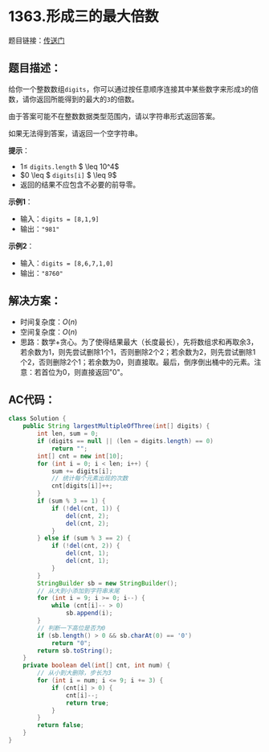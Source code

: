 # 1363.形成三的最大倍数
题目链接：[传送门](https://leetcode-cn.com/problems/largest-multiple-of-three/)

## 题目描述：
给你一个整数数组`digits`，你可以通过按任意顺序连接其中某些数字来形成`3`的倍数，请你返回所能得到的最大的`3`的倍数。

由于答案可能不在整数数据类型范围内，请以字符串形式返回答案。

如果无法得到答案，请返回一个空字符串。

**提示**：

- $1 \leq$ `digits.length` $ \leq 10^4$
- $0 \leq $ `digits[i]` $ \leq 9$
- 返回的结果不应包含不必要的前导零。

**示例1**：

- 输入：`digits = [8,1,9]`
- 输出：`"981"`

**示例2**：

- 输入：`digits = [8,6,7,1,0]`
- 输出：`"8760"`



## 解决方案：
- 时间复杂度：$O(n)$
- 空间复杂度：$O(n)$
- 思路：数学+贪心。为了使得结果最大（长度最长），先将数组求和再取余3，若余数为1，则先尝试删除1个1，否则删除2个2；若余数为2，则先尝试删除1个2，否则删除2个1；若余数为0，则直接取。最后，倒序倒出桶中的元素。注意：若首位为0，则直接返回"0"。

## AC代码：
```java
class Solution {
	public String largestMultipleOfThree(int[] digits) {
		int len, sum = 0;
		if (digits == null || (len = digits.length) == 0)
			return "";
		int[] cnt = new int[10];
		for (int i = 0; i < len; i++) {
			sum += digits[i];
			// 统计每个元素出现的次数
			cnt[digits[i]]++;
		}
		if (sum % 3 == 1) {
			if (!del(cnt, 1)) {
				del(cnt, 2);
				del(cnt, 2);
			}
		} else if (sum % 3 == 2) {
			if (!del(cnt, 2)) {
				del(cnt, 1);
				del(cnt, 1);
			}
		}
		StringBuilder sb = new StringBuilder();
		// 从大到小添加到字符串末尾
		for (int i = 9; i >= 0; i--) {
			while (cnt[i]-- > 0)
				sb.append(i);
		}
		// 判断一下高位是否为0
		if (sb.length() > 0 && sb.charAt(0) == '0')
			return "0";
		return sb.toString();
	}
	private boolean del(int[] cnt, int num) {
		// 从小到大删除，步长为3
		for (int i = num; i <= 9; i += 3) {
			if (cnt[i] > 0) {
				cnt[i]--;
				return true;
			}
		}
		return false;
	}
}
```